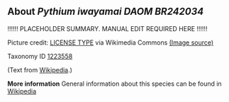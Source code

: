 **About *Pythium iwayamai DAOM BR242034***
-------------------------
!!!!!! PLACEHOLDER SUMMARY. MANUAL EDIT REQUIRED HERE !!!!!!

Picture credit: [LICENSE TYPE]() via Wikimedia Commons [(Image source)]()

Taxonomy ID [1223558](https://www.uniprot.org/taxonomy/1223558)

(Text from [Wikipedia](https://en.wikipedia.org/).)

**More information**
General information about this species can be found in [Wikipedia](https://en.wikipedia.org/wiki/pythium_iwayamai_daom_br242034)
